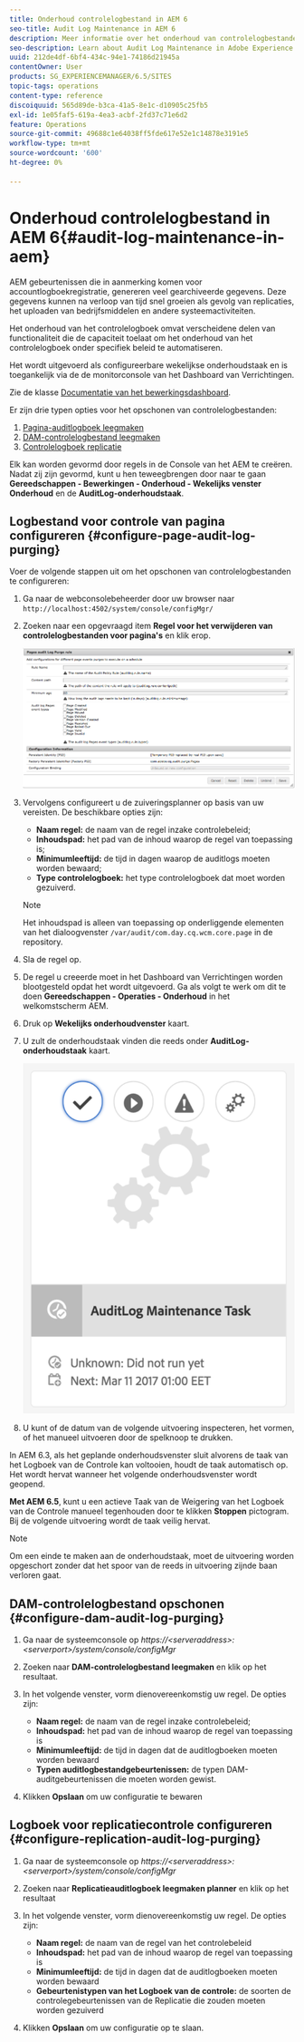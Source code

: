 ```yaml
---
title: Onderhoud controlelogbestand in AEM 6
seo-title: Audit Log Maintenance in AEM 6
description: Meer informatie over het onderhoud van controlelogbestanden in Adobe Experience Manager (AEM).
seo-description: Learn about Audit Log Maintenance in Adobe Experience Manager (AEM).
uuid: 212de4df-6bf4-434c-94e1-74186d21945a
contentOwner: User
products: SG_EXPERIENCEMANAGER/6.5/SITES
topic-tags: operations
content-type: reference
discoiquuid: 565d89de-b3ca-41a5-8e1c-d10905c25fb5
exl-id: 1e05faf5-619a-4ea3-acbf-2fd37c71e6d2
feature: Operations
source-git-commit: 49688c1e64038ff5fde617e52e1c14878e3191e5
workflow-type: tm+mt
source-wordcount: '600'
ht-degree: 0%

---
```


# Onderhoud controlelogbestand in AEM 6{#audit-log-maintenance-in-aem}

AEM gebeurtenissen die in aanmerking komen voor accountlogboekregistratie, genereren veel gearchiveerde gegevens. Deze gegevens kunnen na verloop van tijd snel groeien als gevolg van replicaties, het uploaden van bedrijfsmiddelen en andere systeemactiviteiten.

Het onderhoud van het controlelogboek omvat verscheidene delen van functionaliteit die de capaciteit toelaat om het onderhoud van het controlelogboek onder specifiek beleid te automatiseren.

Het wordt uitgevoerd als configureerbare wekelijkse onderhoudstaak en is toegankelijk via de de monitorconsole van het Dashboard van Verrichtingen.

Zie de klasse [Documentatie van het bewerkingsdashboard](/help/sites-administering/operations-dashboard.md).

Er zijn drie typen opties voor het opschonen van controlelogbestanden:

1. [Pagina-auditlogboek leegmaken](/help/sites-administering/operations-audit-log.md#configure-page-audit-log-purging)
1. [DAM-controlelogbestand leegmaken](/help/sites-administering/operations-audit-log.md#configure-dam-audit-log-purging)
1. [Controlelogboek replicatie](/help/sites-administering/operations-audit-log.md#configure-replication-audit-log-purging)

Elk kan worden gevormd door regels in de Console van het AEM te creëren. Nadat zij zijn gevormd, kunt u hen teweegbrengen door naar te gaan **Gereedschappen - Bewerkingen - Onderhoud - Wekelijks venster Onderhoud** en de **AuditLog-onderhoudstaak**.

## Logbestand voor controle van pagina configureren {#configure-page-audit-log-purging}

Voer de volgende stappen uit om het opschonen van controlelogbestanden te configureren:

1. Ga naar de webconsolebeheerder door uw browser naar `http://localhost:4502/system/console/configMgr/`

1. Zoeken naar een opgevraagd item **Regel voor het verwijderen van controlelogbestanden voor pagina&#39;s** en klik erop.

   ![chlimage_1-365](assets/chlimage_1-365.png)

1. Vervolgens configureert u de zuiveringsplanner op basis van uw vereisten. De beschikbare opties zijn:

   * **Naam regel:** de naam van de regel inzake controlebeleid;
   * **Inhoudspad:** het pad van de inhoud waarop de regel van toepassing is;
   * **Minimumleeftijd:** de tijd in dagen waarop de auditlogs moeten worden bewaard;
   * **Type controlelogboek:** het type controlelogboek dat moet worden gezuiverd.

   >[!NOTE]
   >
   >Het inhoudspad is alleen van toepassing op onderliggende elementen van het dialoogvenster `/var/audit/com.day.cq.wcm.core.page` in de repository.

1. Sla de regel op.
1. De regel u creeerde moet in het Dashboard van Verrichtingen worden blootgesteld opdat het wordt uitgevoerd. Ga als volgt te werk om dit te doen **Gereedschappen - Operaties - Onderhoud** in het welkomstscherm AEM.

1. Druk op **Wekelijks onderhoudvenster** kaart.

1. U zult de onderhoudstaak vinden die reeds onder **AuditLog-onderhoudstaak** kaart.

   ![chlimage_1-366](assets/chlimage_1-366.png)

1. U kunt of de datum van de volgende uitvoering inspecteren, het vormen, of het manueel uitvoeren door de spelknoop te drukken.

In AEM 6.3, als het geplande onderhoudsvenster sluit alvorens de taak van het Logboek van de Controle kan voltooien, houdt de taak automatisch op. Het wordt hervat wanneer het volgende onderhoudsvenster wordt geopend.

**Met AEM 6.5**, kunt u een actieve Taak van de Weigering van het Logboek van de Controle manueel tegenhouden door te klikken **Stoppen** pictogram. Bij de volgende uitvoering wordt de taak veilig hervat.

>[!NOTE]
>
>Om een einde te maken aan de onderhoudstaak, moet de uitvoering worden opgeschort zonder dat het spoor van de reeds in uitvoering zijnde baan verloren gaat.

## DAM-controlelogbestand opschonen {#configure-dam-audit-log-purging}

1. Ga naar de systeemconsole op *https://&lt;serveraddress>:&lt;serverport>/system/console/configMgr*
1. Zoeken naar **DAM-controlelogbestand leegmaken** en klik op het resultaat.
1. In het volgende venster, vorm dienovereenkomstig uw regel. De opties zijn:

   * **Naam regel:** de naam van de regel inzake controlebeleid;
   * **Inhoudspad:** het pad van de inhoud waarop de regel van toepassing is
   * **Minimumleeftijd:** de tijd in dagen dat de auditlogboeken moeten worden bewaard
   * **Typen auditlogbestandgebeurtenissen:** de typen DAM-auditgebeurtenissen die moeten worden gewist.

1. Klikken **Opslaan** om uw configuratie te bewaren

## Logboek voor replicatiecontrole configureren  {#configure-replication-audit-log-purging}

1. Ga naar de systeemconsole op *https://&lt;serveraddress>:&lt;serverport>/system/console/configMgr*
1. Zoeken naar **Replicatieauditlogboek leegmaken planner** en klik op het resultaat
1. In het volgende venster, vorm dienovereenkomstig uw regel. De opties zijn:

   * **Naam regel:** de naam van de regel van het controlebeleid
   * **Inhoudspad:** het pad van de inhoud waarop de regel van toepassing is
   * **Minimumleeftijd:** de tijd in dagen dat de auditlogboeken moeten worden bewaard
   * **Gebeurtenistypen van het Logboek van de controle:** de soorten de controlegebeurtenissen van de Replicatie die zouden moeten worden gezuiverd

1. Klikken **Opslaan** om uw configuratie op te slaan.
